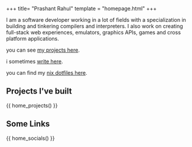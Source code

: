 +++
title= "Prashant Rahul"
template = "homepage.html"
+++

I am a software developer working in a lot of fields with a specialization in building and tinkering compilers and interpreters. I also work on creating full-stack web experiences, emulators, graphics APIs, games and cross platform applications.

you can see [my projects here](/projects).

i sometimes [write here](/posts).

you can find my <a alt="" target="_blank" href="https://github.com/prashantrahul141/dotfiles">nix dotfiles here</a>.

## Projects I've built

{{ home_projects() }}

## Some Links

{{ home_socials() }}
